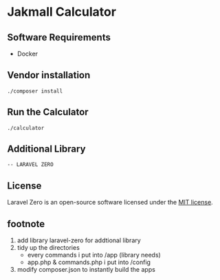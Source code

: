 # Jakmall Calculator

## Software Requirements
- Docker

## Vendor installation
```
./composer install
```
## Run the Calculator
```
./calculator
```
## Additional Library
	-- LARAVEL ZERO

## License

Laravel Zero is an open-source software licensed under the [MIT license](https://github.com/laravel-zero/laravel-zero/blob/stable/LICENSE.md).

## footnote
1. add library laravel-zero for addtional library
2. tidy up the directories
	* every commands i put into /app (library needs)
	* app.php & commands.php i put into /config
3. modify composer.json to instantly build the apps

